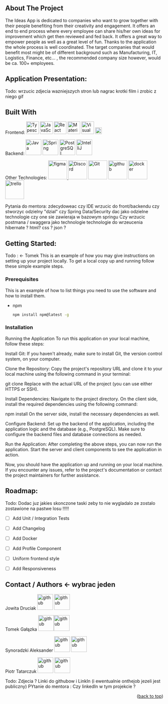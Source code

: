 ## About The Project
The Ideas App is dedicated to companies who want to grow together with their people benefiting from their creativity and engagement.
It offers an end to end process where every employee can share his/her own ideas for improvement which get then reviewed and fed back. It offers a great way to empower people as well as a great level of fun.
Thanks to the application the whole process is well coordinated.
The target companies that would benefit most might be of different background such as Manufacturing, IT, Logistics, Finance, etc... , the recommended company size however, would be ca. 100+ employees.

## Application Presentation:
Todo: wrzucic zdjecia wazniejszych stron lub nagrac krotki film i zrobic z niego gif

## Built With
Frontend: 
<a  href="https://www.typescriptlang.org/"  title="Typescript"><img  src="https://github.com/get-icon/geticon/raw/master/icons/typescript-icon.svg"  alt="Typescript"  width="40px"  height="40px"></a>
<a  href="https://developer.mozilla.org/en-US/docs/Web/JavaScript"  title="JavaScript"><img  src="https://github.com/get-icon/geticon/raw/master/icons/javascript.svg"  alt="JavaScript"  width="40px"  height="px"></a>
<a  href="https://reactjs.org/"  title="React"><img  src="https://github.com/get-icon/geticon/raw/master/icons/react.svg"  alt="React"  width="40px"  height="40px"></a>
<a  href="https://material-ui.com/"  title="Material UI"><img  src="https://github.com/get-icon/geticon/raw/master/icons/material-ui.svg"  alt="Material UI"  width="40px"  height="40px"></a>
<a  href="https://code.visualstudio.com/"  title="Visual Studio Code"><img  src="https://github.com/get-icon/geticon/raw/master/icons/visual-studio-code.svg"  alt="Visual Studio Code"  width="40px"  height="40px"></a>
<a  href="https://www.npmjs.com/"  title="npm"><img  src="https://github.com/get-icon/geticon/raw/master/icons/npm.svg"  alt="npm"  width="21px"  height="21px"></a>

Backend:
<a  href="https://www.java.com/"  title="Java"><img  src="https://github.com/get-icon/geticon/raw/master/icons/java.svg"  alt="Java"  width="50px"  height="50px"></a>
<a  href="https://spring.io/"  title="Spring"><img  src="https://github.com/get-icon/geticon/raw/master/icons/spring.svg"  alt="Spring"  width="50px"  height="50px"></a>
<a  href="https://www.postgresql.org/"  title="PostgreSQL"><img  src="https://github.com/get-icon/geticon/raw/master/icons/postgresql.svg"  alt="PostgreSQL"  width="50px"  height="50px"></a>
<a  href="https://www.jetbrains.com/idea/"  title="IntelliJ"><img  src="https://github.com/get-icon/geticon/raw/master/icons/intellij-idea.svg"  alt="IntelliJ"  width="50px"  height="50px"></a>

Other Technologies:
<a href="https://www.figma.com" title="figma"><img  src="https://github.com/get-icon/geticon/raw/master/icons/figma.svg"  alt="figma"  width="60px"  height="60px">
<a  href="https://discord.com/"  title="Discord"><img  src="https://github.com/get-icon/geticon/raw/master/icons/discord.svg"  alt="Discord"  width="60px"  height="60px"></a>
<a  href="https://git-scm.com/"  title="Git"><img  src="https://github.com/get-icon/geticon/raw/master/icons/git-icon.svg"  alt="Git"  width="60px"  height="60px"></a>
<a  href="https://github.com/"  title="github"><img  src="https://github.com/get-icon/geticon/raw/master/icons/github.svg"  alt="github"  width="60px"  height="60px"></a>
<a  href="https://www.docker.com/"  title="docker"><img  src="https://github.com/get-icon/geticon/raw/master/icons/docker-icon.svg"  alt="docker"  width="60px"  height="60px"></a>
<a  href="https://trello.com/"  title="trello"><img  src="https://github.com/get-icon/geticon/raw/master/icons/trello.svg"  alt="trello"  width="60px"  height="60px"></a>

Pytania do mentora:
 zdecydoweac czy IDE wrzucic do front/backendu czy stworzyc odzielny "dzial"
 czy Spring Data/Security dac jako odzielne technologie czy one sie zawieraja w bazowym springu
 Czy wrzucic postmana / swaggera jako technologie
technologie do wrzeucenia hibernate ? html? css ? json ?


## Getting Started: 
Todo : <- Tomek 
This is an example of how you may give instructions on setting up your project locally.
To get a local copy up and running follow these simple example steps.

### Prerequisites

This is an example of how to list things you need to use the software and how to install them.
* npm
  ```sh
  npm install npm@latest -g
  ```

### Installation

Running the Application
To run this application on your local machine, follow these steps:

Install Git:
If you haven't already, make sure to install Git, the version control system, on your computer.

Clone the Repository:
Copy the project's repository URL and clone it to your local machine using the following command in your terminal:

git clone <repository-url>
Replace <repository-url> with the actual URL of the project (you can use either HTTPS or SSH).

Install Dependencies:
Navigate to the project directory. On the client side, install the required dependencies using the following command:

npm install
On the server side, install the necessary dependencies as well.

Configure Backend:
Set up the backend of the application, including the application logic and the database (e.g., PostgreSQL). Make sure to configure the backend files and database connections as needed.

Run the Application:
After completing the above steps, you can now run the application. Start the server and client components to see the application in action.

Now, you should have the application up and running on your local machine. If you encounter any issues, refer to the project's documentation or contact the project maintainers for further assistance.



## Roadmap:
Todo: Dodac juz jakies skonczone taski zeby to nie wygladalo ze zostalo zostawione na pastwe losu !!!!!
- [ ] Add Unit / Integration Tests
- [ ] Add Changelog
- [ ] Add Docker
- [ ] Add Profile Component
- [ ] Uniform frontend style
- [ ] Add Responsiveness 


## Contact / Authors <- wybrac jeden 
Jowita Druciak <a  href="https://github.com/ptatarczuk"  title="github"><img  src="https://github.com/get-icon/geticon/raw/master/icons/linkedin.svg"  alt="github"  width="50px"  height="50px"></a> <a  href="https://github.com/ptatarczuk"  title="github"><img  src="https://github.com/get-icon/geticon/raw/master/icons/github-icon.svg"  alt="github"  width="50px"  height="50px"></a>

Tomek Gałązka <a  href="https://github.com/ptatarczuk"  title="github"><img  src="https://github.com/get-icon/geticon/raw/master/icons/github.svg"  alt="github"  width="50px"  height="50px"></a><a  href="https://github.com/ptatarczuk"  title="github"><img  src="https://github.com/get-icon/geticon/raw/master/icons/linkedin.svg"  alt="github"  width="50px"  height="50px"></a>

Synoradzki Aleksander <a  href="https://github.com/ptatarczuk"  title="github"><img  src="https://github.com/get-icon/geticon/raw/master/icons/github.svg"  alt="github"  width="50px"  height="50px"></a> <a  href="https://github.com/ptatarczuk"  title="github"><img  src="https://github.com/get-icon/geticon/raw/master/icons/linkedin.svg"  alt="github"  width="50px"  height="50px"></a>

Piotr Tatarczuk <a  href="https://github.com/ptatarczuk"  title="github"><img  src="https://github.com/get-icon/geticon/raw/master/icons/github.svg"  alt="github"  width="50px"  height="50px"></a> <a  href="https://github.com/ptatarczuk"  title="github"><img  src="https://github.com/get-icon/geticon/raw/master/icons/linkedin.svg"  alt="github"  width="50px"  height="50px"></a>

Todo: Zdjecia ? Linki do githubow i LinkIn (i ewentualnie onthejob jezeli jest publiczny) 
PYtanie do mentora : Czy linkedIn w tym projekcie ?

<p align="right">(<a href="#readme-top">back to top</a>)</p>